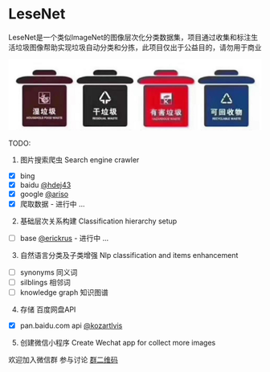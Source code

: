 # LeseNet

LeseNet是一个类似ImageNet的图像层次化分类数据集，项目通过收集和标注生活垃圾图像帮助实现垃圾自动分类和分拣，此项目仅出于公益目的，请勿用于商业

![](https://raw.githubusercontent.com/Erickrus/LeseNet/master/misc/img/trashbin.jpg )


TODO:

1. 图片搜索爬虫 Search engine crawler
 - [x] bing
 - [x] baidu [@hdej43](https://github.com/hdej43)
 - [x] google [@ariso](https://github.com/arisosoftware)
 - [x] 爬取数据 - 进行中 ...
2. 基础层次关系构建 Classification hierarchy setup
 - [ ] base [@erickrus](https://github.com/erickrus) - 进行中 ...
3. 自然语言分类及子类增强 Nlp classification and items enhancement 
 - [ ] synonyms 同义词
 - [ ] silblings 相邻词
 - [ ] knowledge graph 知识图谱
4. 存储 百度网盘API
 - [x] pan.baidu.com api [@kozartlvis](https://github.com/Kozartlvis)
5. 创建微信小程序 Create Wechat app for collect more images


欢迎加入微信群 参与讨论
[群二维码](https://raw.githubusercontent.com/Erickrus/LeseNet/master/misc/img/3DB61583-D958-4AA3-9A25-CDEAA066B577.jpeg )
